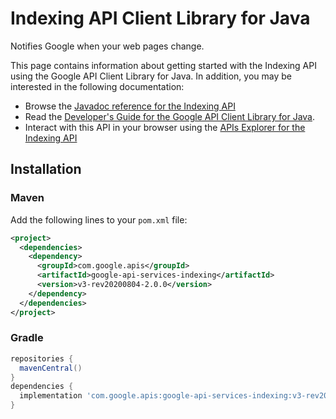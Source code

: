 # Indexing API Client Library for Java

Notifies Google when your web pages change.

This page contains information about getting started with the Indexing API
using the Google API Client Library for Java. In addition, you may be interested
in the following documentation:

* Browse the [Javadoc reference for the Indexing API][javadoc]
* Read the [Developer's Guide for the Google API Client Library for Java][google-api-client].
* Interact with this API in your browser using the [APIs Explorer for the Indexing API][api-explorer]

## Installation

### Maven

Add the following lines to your `pom.xml` file:

```xml
<project>
  <dependencies>
    <dependency>
      <groupId>com.google.apis</groupId>
      <artifactId>google-api-services-indexing</artifactId>
      <version>v3-rev20200804-2.0.0</version>
    </dependency>
  </dependencies>
</project>
```

### Gradle

```gradle
repositories {
  mavenCentral()
}
dependencies {
  implementation 'com.google.apis:google-api-services-indexing:v3-rev20200804-2.0.0'
}
```

[javadoc]: https://googleapis.dev/java/google-api-services-indexing/latest/index.html
[google-api-client]: https://github.com/googleapis/google-api-java-client/
[api-explorer]: https://developers.google.com/apis-explorer/#p/indexing/v1/
